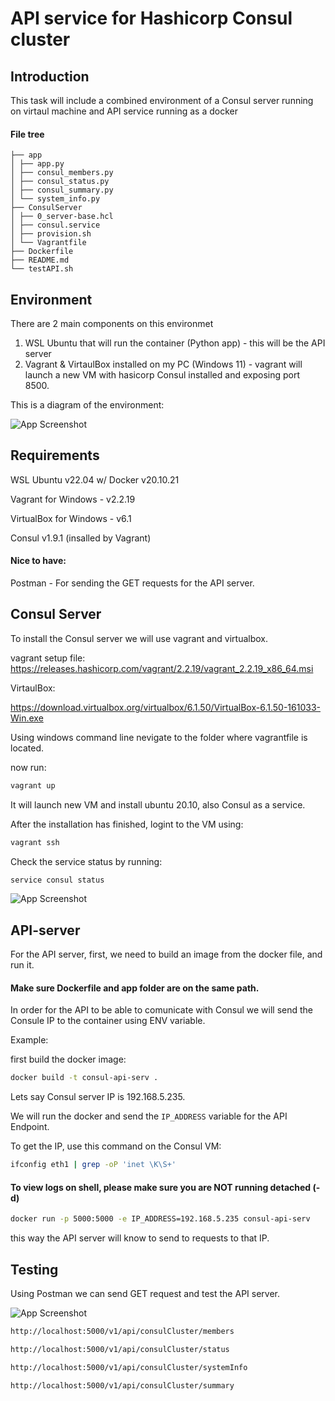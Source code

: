 
# API service for Hashicorp Consul cluster

## Introduction
This task will include a combined environment of a Consul server running on virtaul machine and API service running as a docker

#### File tree
```
├── app           
│ ├── app.py
│ ├── consul_members.py
│ ├── consul_status.py
│ ├── consul_summary.py
│ └── system_info.py
├── ConsulServer
│ ├── 0_server-base.hcl
│ ├── consul.service
│ ├── provision.sh
│ └── Vagrantfile
├── Dockerfile
├── README.md
└── testAPI.sh
```
## Environment


There are 2 main components on this environmet
1. WSL Ubuntu that will run the container (Python app) - this will be the API server
2. Vagrant & VirtaulBox installed on my PC (Windows 11) - vagrant will launch a new VM with hasicorp Consul installed and exposing port 8500.



This is a diagram of the environment:

![App Screenshot](https://i.postimg.cc/nzdk63yk/drawio-2.png)

## Requirements

WSL Ubuntu v22.04 w/ Docker v20.10.21

Vagrant for Windows - v2.2.19

VirtualBox for Windows - v6.1

Consul v1.9.1 (insalled by Vagrant)

#### Nice to have:
Postman - For sending the GET requests for the API server.

## Consul Server
To install the Consul server we will use vagrant and virtualbox.

vagrant setup file:
https://releases.hashicorp.com/vagrant/2.2.19/vagrant_2.2.19_x86_64.msi

VirtaulBox:

https://download.virtualbox.org/virtualbox/6.1.50/VirtualBox-6.1.50-161033-Win.exe


Using windows command line nevigate to the folder where vagrantfile is located.

now run:

```bash
vagrant up
```

It will launch new VM and install ubuntu 20.10, also Consul as a service.

After the installation has finished, logint to the VM using:

```bash
vagrant ssh
```
Check the service status by running:
```bash
service consul status
```

![App Screenshot](https://i.postimg.cc/nLwrg5FT/consul.png)


## API-server

For the API server, first, we need to build an image from the docker file, and run it.

#### Make sure Dockerfile and app folder are on the same path.

In order for the API to be able to comunicate with Consul we will send the Consule IP to the container using ENV variable.  


Example: 

first build the docker image:

```bash
docker build -t consul-api-serv .
```

Lets say Consul server IP is 192.168.5.235.

We will run the docker and send the `IP_ADDRESS` variable for the API Endpoint.

To get the IP, use this command on the Consul VM:

```bash
ifconfig eth1 | grep -oP 'inet \K\S+'
```

#### To view logs on shell, please make sure you are NOT running detached (-d)

```bash
docker run -p 5000:5000 -e IP_ADDRESS=192.168.5.235 consul-api-serv
```

this way the API server will know to send to requests to that IP.


## Testing

Using Postman we can send GET request and test the API server.

![App Screenshot](https://i.postimg.cc/3wHWTpm0/postman.png)

```bash
http://localhost:5000/v1/api/consulCluster/members

http://localhost:5000/v1/api/consulCluster/status

http://localhost:5000/v1/api/consulCluster/systemInfo

http://localhost:5000/v1/api/consulCluster/summary
```

